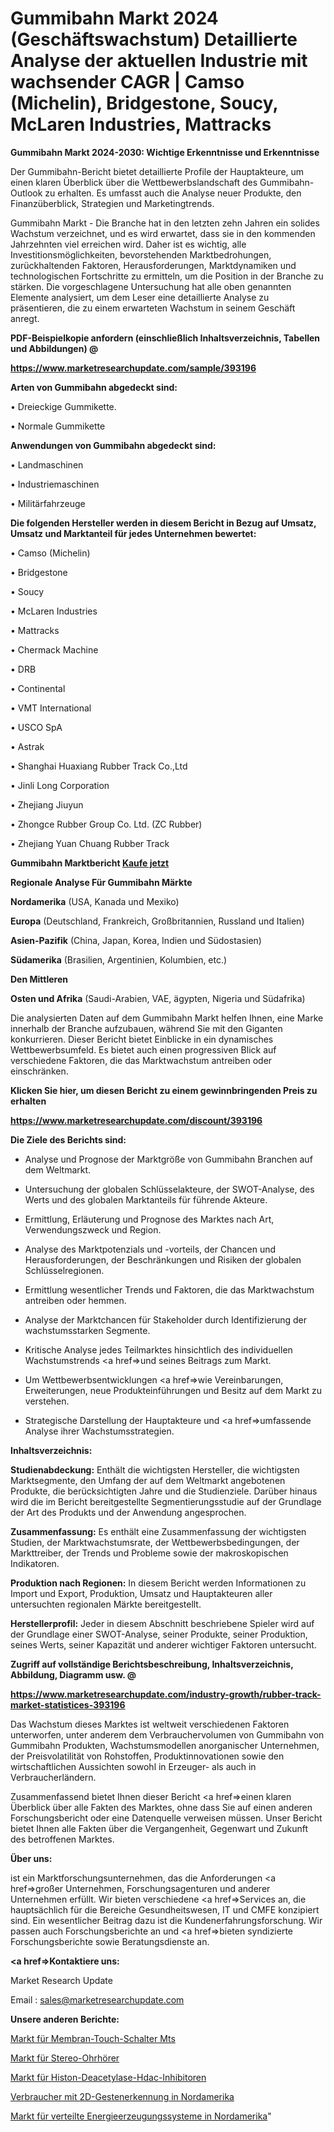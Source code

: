 # Gummibahn Markt 2024 (Geschäftswachstum) Detaillierte Analyse der aktuellen Industrie mit wachsender CAGR | Camso (Michelin), Bridgestone, Soucy, McLaren Industries, Mattracks

<strong>Gummibahn Markt 2024-2030: Wichtige Erkenntnisse und Erkenntnisse</strong>

Der Gummibahn-Bericht bietet detaillierte Profile der Hauptakteure, um einen klaren Überblick über die Wettbewerbslandschaft des Gummibahn-Outlook zu erhalten. Es umfasst auch die Analyse neuer Produkte, den Finanzüberblick, Strategien und Marketingtrends.

Gummibahn Markt - Die Branche hat in den letzten zehn Jahren ein solides Wachstum verzeichnet, und es wird erwartet, dass sie in den kommenden Jahrzehnten viel erreichen wird. Daher ist es wichtig, alle Investitionsmöglichkeiten, bevorstehenden Marktbedrohungen, zurückhaltenden Faktoren, Herausforderungen, Marktdynamiken und technologischen Fortschritte zu ermitteln, um die Position in der Branche zu stärken. Die vorgeschlagene Untersuchung hat alle oben genannten Elemente analysiert, um dem Leser eine detaillierte Analyse zu präsentieren, die zu einem erwarteten Wachstum in seinem Geschäft anregt.



<strong><b>PDF-Beispielkopie anfordern (einschließlich Inhaltsverzeichnis, Tabellen und Abbildungen) @ </b></strong>

<strong><a href=https://www.marketresearchupdate.com/sample/393196>

<strong>https://www.marketresearchupdate.com/sample/393196</u></a></strong></strong>



<strong>Arten von Gummibahn abgedeckt sind:</strong>

• Dreieckige Gummikette.

• Normale Gummikette



<strong>Anwendungen von Gummibahn abgedeckt sind:</strong>

• Landmaschinen

• Industriemaschinen

• Militärfahrzeuge



<strong>Die folgenden Hersteller werden in diesem Bericht in Bezug auf Umsatz, Umsatz und Marktanteil für jedes Unternehmen bewertet:</strong>

• Camso (Michelin)

• Bridgestone

• Soucy

• McLaren Industries

• Mattracks

• Chermack Machine

• DRB

• Continental

• VMT International

• USCO SpA

• Astrak

• Shanghai Huaxiang Rubber Track Co.,Ltd

• Jinli Long Corporation

• Zhejiang Jiuyun

• Zhongce Rubber Group Co. Ltd. (ZC Rubber)

• Zhejiang Yuan Chuang Rubber Track



<strong>Gummibahn Marktbericht <a href=https://www.marketresearchupdate.com/buynow/393196>Kaufe jetzt</a></strong>



<strong>Regionale Analyse Für Gummibahn Märkte</strong>



<strong>Nordamerika</strong> (USA, Kanada und Mexiko)



<strong>Europa</strong> (Deutschland, Frankreich, Großbritannien, Russland und Italien)



<strong>Asien-Pazifik</strong> (China, Japan, Korea, Indien und Südostasien)



<strong>Südamerika</strong> (Brasilien, Argentinien, Kolumbien, etc.)



<strong>Den Mittleren</strong> 

<strong>Osten und Afrika</strong> (Saudi-Arabien, VAE, ägypten, Nigeria und Südafrika)

Die analysierten Daten auf dem Gummibahn Markt helfen Ihnen, eine Marke innerhalb der Branche aufzubauen, während Sie mit den Giganten konkurrieren. Dieser Bericht bietet Einblicke in ein dynamisches Wettbewerbsumfeld. Es bietet auch einen progressiven Blick auf verschiedene Faktoren, die das Marktwachstum antreiben oder einschränken.



<strong>Klicken Sie hier, um diesen Bericht zu einem gewinnbringenden Preis zu erhalten
</strong>

<strong><a href=https://www.marketresearchupdate.com/discount/393196>https://www.marketresearchupdate.com/discount/393196</b></u></strong></a>



<strong>Die Ziele des Berichts sind:</strong>

- Analyse und Prognose der Marktgröße von Gummibahn Branchen auf dem Weltmarkt.

- Untersuchung der globalen Schlüsselakteure, der SWOT-Analyse, des Werts und des globalen Marktanteils für führende Akteure.

- Ermittlung, Erläuterung und Prognose des Marktes nach Art, Verwendungszweck und Region.

- Analyse des Marktpotenzials und -vorteils, der Chancen und Herausforderungen, der Beschränkungen und Risiken der globalen Schlüsselregionen.

- Ermittlung wesentlicher Trends und Faktoren, die das Marktwachstum antreiben oder hemmen.

- Analyse der Marktchancen für Stakeholder durch Identifizierung der wachstumsstarken Segmente.

- Kritische Analyse jedes Teilmarktes hinsichtlich des individuellen Wachstumstrends <a href=>und</a> seines Beitrags zum Markt.

- Um Wettbewerbsentwicklungen <a href=>wie</a> Vereinbarungen, Erweiterungen, neue Produkteinführungen und Besitz auf dem Markt zu verstehen.

- Strategische Darstellung der Hauptakteure und <a href=>umfas</a>sende Analyse ihrer Wachstumsstrategien.



<strong>Inhaltsverzeichnis:</strong>



<strong>Studienabdeckung:</strong> Enthält die wichtigsten Hersteller, die wichtigsten Marktsegmente, den Umfang der auf dem Weltmarkt angebotenen Produkte, die berücksichtigten Jahre und die Studienziele. Darüber hinaus wird die im Bericht bereitgestellte Segmentierungsstudie auf der Grundlage der Art des Produkts und der Anwendung angesprochen.



<strong>Zusammenfassung:</strong> Es enthält eine Zusammenfassung der wichtigsten Studien, der Marktwachstumsrate, der Wettbewerbsbedingungen, der Markttreiber, der Trends und Probleme sowie der makroskopischen Indikatoren.



<strong>Produktion nach Regionen:</strong> In diesem Bericht werden Informationen zu Import und Export, Produktion, Umsatz und Hauptakteuren aller untersuchten regionalen Märkte bereitgestellt.



<strong>Herstellerprofil:</strong> Jeder in diesem Abschnitt beschriebene Spieler wird auf der Grundlage einer SWOT-Analyse, seiner Produkte, seiner Produktion, seines Werts, seiner Kapazität und anderer wichtiger Faktoren untersucht.



<strong><b>Zugriff auf vollständige Berichtsbeschreibung, Inhaltsverzeichnis, Abbildung, Diagramm usw. @ </b></strong>

<strong><a href=https://www.marketresearchupdate.com/industry-growth/rubber-track-market-statistices-393196>https://www.marketresearchupdate.com/industry-growth/rubber-track-market-statistices-393196</a></strong>

Das Wachstum dieses Marktes ist weltweit verschiedenen Faktoren unterworfen, unter anderem dem Verbrauchervolumen von Gummibahn von Gummibahn Produkten, Wachstumsmodellen anorganischer Unternehmen, der Preisvolatilität von Rohstoffen, Produktinnovationen sowie den wirtschaftlichen Aussichten sowohl in Erzeuger- als auch in Verbraucherländern.

Zusammenfassend bietet Ihnen dieser Bericht <a href=>einen</a> klaren Überblick über alle Fakten des Marktes, ohne dass Sie auf einen anderen Forschungsbericht oder eine Datenquelle verweisen müssen. Unser Bericht bietet Ihnen alle Fakten über die Vergangenheit, Gegenwart und Zukunft des betroffenen Marktes.



<strong>Über uns:</strong>

 ist ein Marktforschungsunternehmen, das die Anforderungen <a href=>großer</a> Unternehmen, Forschungsagenturen und anderer Unternehmen erfüllt. Wir bieten verschiedene <a href=>Services</a> an, die hauptsächlich für die Bereiche Gesundheitswesen, IT und CMFE konzipiert sind. Ein wesentlicher Beitrag dazu ist die Kundenerfahrungsforschung. Wir passen auch Forschungsberichte an und <a href=>bieten</a> syndizierte Forschungsberichte sowie Beratungsdienste an.



<strong><a href=>Kontaktiere uns:</a></strong>

Market Research Update

Email : sales@marketresearchupdate.com



<strong>Unsere anderen Berichte:</strong>

<a href=https://www.linkedin.com/pulse/membrane-touch-switch-mts-market-opportunities>Markt für Membran-Touch-Schalter Mts</a>

<a href=https://www.linkedin.com/pulse/stereo-earbuds-market-sizing-up-anticipating>Markt für Stereo-Ohrhörer</a>

<a href=https://www.linkedin.com/pulse/histone-deacetylase-hdac-inhibitors-market-2023>Markt für Histon-Deacetylase-Hdac-Inhibitoren</a>

<a href=https://www.linkedin.com/pulse/north-america-2d-gesture-recognition-consumer>Verbraucher mit 2D-Gestenerkennung in Nordamerika</a>

<a href=https://www.linkedin.com/pulse/north-america-distributed-power-generation-systems-market>Markt für verteilte Energieerzeugungssysteme in Nordamerika</a>"
